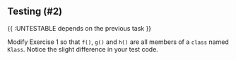 ## Testing (#2)

{{ :UNTESTABLE depends on the previous task }}

Modify Exercise 1 so that `f()`, `g()` and `h()` are all members of a `class`
named `Klass`. Notice the slight difference in your test code.